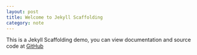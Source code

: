 ```yaml
---
layout: post
title: Welcome to Jekyll Scaffolding
category: note
---
```


<div class=txt>
  <p>This is a Jekyll Scaffolding demo, you can view documentation and source code at <a href="https://github.com/sparanoid/jekyll-scaffolding">GitHub</a></p>
</div>